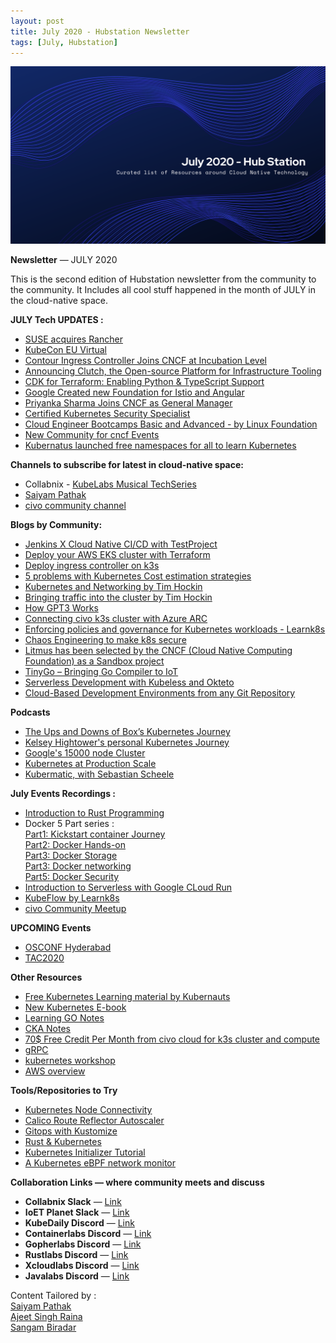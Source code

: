 ```yaml
---
layout: post
title: July 2020 - Hubstation Newsletter 
tags: [July, Hubstation]
---
```


![](https://raw.githubusercontent.com/Hubstation/newsletter/master/assets/img/july.png)

**Newsletter** — JULY 2020

This is the second edition of Hubstation newsletter from the community to the community.
It Includes all cool stuff happened in the month of JULY in the cloud-native space.


**JULY Tech UPDATES :**
* [SUSE acquires Rancher](https://rancher.com/blog/2020/suse-to-acquire-rancher/)
* [KubeCon EU Virtual](https://events.linuxfoundation.org/kubecon-cloudnativecon-europe/register/)
* [Contour Ingress Controller Joins CNCF at Incubation Level](https://thenewstack.io/contour-ingress-controller-join-cncf-at-incubation-level/)
* [Announcing Clutch, the Open-source Platform for Infrastructure Tooling](https://eng.lyft.com/announcing-clutch-the-open-source-platform-for-infrastructure-tooling-143d00de9713)
* [CDK for Terraform: Enabling Python & TypeScript Support](https://www.hashicorp.com/blog/cdk-for-terraform-enabling-python-and-typescript-support/)
* [Google Created new Foundation for Istio and Angular](https://openusage.org/)
* [Priyanka Sharma Joins CNCF as General Manager](https://www.cncf.io/announcement/2020/06/01/priyanka-sharma-joins-cncf-as-general-manager)
* [Certified Kubernetes Security Specialist](https://training.linuxfoundation.org/certification/certified-kubernetes-security-specialist/#)
* [Cloud Engineer Bootcamps Basic and Advanced - by Linux Foundation](https://www.cncf.io/blog/2020/07/22/advanced-cloud-engineer-bootcamp-to-make-it-simple-for-it-pros-to-learn-cloud/)
* [New Community for cncf Events](https://community.cncf.io/)
* [Kubernatus launched free namespaces for all to learn Kubernetes](https://kubernauts.sh/#section-free-form)


**Channels to subscribe for latest in cloud-native space:**
* Collabnix - [KubeLabs Musical TechSeries](https://www.youtube.com/watch?v=0mJBRYyc-Ek&list=PLTUnKbSYLzw0AiKHEnx6SQVFCO-lzC_Uq)
* [Saiyam Pathak](https://youtube.com/saiyam911)
* [civo community channel](https://www.youtube.com/channel/UCZD2ggK3cnVD_sLMR6gUx2w)


**Blogs by Community:**
* [Jenkins X Cloud Native CI/CD with TestProject](https://collabnix.com/jenkins-x-cloud-native-ci-cd-with-testproject/)
* [Deploy your AWS EKS cluster with Terraform](https://kubezilla.com/deploy-your-aws-eks-cluster-with-terraform/)
* [Deploy ingress controller on k3s](https://rancher.com/blog/2020/deploy-an-ingress-controllers)
* [5 problems with Kubernetes Cost estimation strategies](https://www.fairwinds.com/blog/5-problems-with-kubernetes-cost-estimation-strategies)
* [Kubernetes and Networking by Tim Hockin](https://speakerdeck.com/thockin/kubernetes-and-networks-why-is-this-so-dang-hard)
* [Bringing traffic into the cluster by Tim Hockin](https://speakerdeck.com/thockin/bringing-traffic-into-your-kubernetes-cluster)
* [How GPT3 Works](https://jalammar.github.io/how-gpt3-works-visualizations-animations/)
* [Connecting civo k3s cluster with Azure ARC](https://hashnode.com/post/connect-civo-k3s-cluster-with-azure-arc-ckcmr5ph200avlis1frgl7lkx)
* [Enforcing policies and governance for Kubernetes workloads - Learnk8s](https://learnk8s.io/kubernetes-policies)
* [Chaos Engineering to make k8s secure](https://logz.io/blog/kubernetes-chaos-engineering-security-networking/)
* [Litmus has been selected by the CNCF (Cloud Native Computing Foundation) as a Sandbox project](https://landscape.cncf.io/selected=litmus)
* [TinyGo – Bringing Go Compiler to IoT](https://www.ioetplanet.com/tinygo-go-compiler-for-small-places-bringing-go-to-the-internet-of-things/)
* [Serverless Development with Kubeless and Okteto ](https://okteto.com/blog/serverless-development-with-kubeless/)
* [Cloud-Based Development Environments from any Git Repository](https://okteto.com/blog/cloud-based-development-environments/)


**Podcasts**
* [The Ups and Downs of Box’s Kubernetes Journey](https://thenewstack.io/the-ups-and-downs-of-boxs-kubernetes-journey/)
* [Kelsey Hightower's personal Kubernetes Journey](https://thenewstack.io/kelsey-hightower-on-his-very-personal-kubernetes-journey/)
* [Google's 15000 node Cluster](https://kubernetespodcast.com/episode/111-scalability/)
* [Kubernetes at Production Scale](https://thenewstack.io/kubernetes-at-production-scale-a-cncf-webinar/)
* [Kubermatic, with Sebastian Scheele](https://kubernetespodcast.com/episode/109-kubermatic/)

**July Events Recordings :**
* [Introduction to Rust Programming](https://www.youtube.com/watch?v=oSaBnrYPSeA&t=3072s)
* Docker 5 Part series : <br>
[Part1: Kickstart container Journey](https://youtube.com/watch?v=U_yntAEIE8U&t=0s…)<br>
[Part2: Docker Hands-on](https://youtube.com/watch?v=o7ZA_PAZTnk&t=0s…)<br>
[Part3: Docker Storage](https://youtube.com/watch?v=L5pupPUS2Uo&t=0s…)<br>
[Part3: Docker networking](https://youtube.com/watch?v=oSaBnrYPSeA&t=682s…)<br>
[Part5: Docker Security](https://youtube.com/watch?v=kaFN5wPbZxs&t=0s…)<br>
* [Introduction to Serverless with Google CLoud Run](https://www.youtube.com/watch?v=kaFN5wPbZxs&t=2019s)
* [KubeFlow by Learnk8s](https://event.on24.com/wcc/r/2451691/ED89B0E41E3B88C04ABF98F34E67128A)
* [civo Community Meetup](https://www.youtube.com/watch?v=XIqw-UyWx9E)


**UPCOMING Events**
* [OSCONF Hyderabad](https://www.youtube.com/watch?v=GtAouGq_7zQ)
* [TAC2020](https://technicalagility.institute/tac2020/)

**Other Resources**
* [Free Kubernetes Learning material by Kubernauts](https://trainings.kubernauts.sh/)
* [New Kubernetes E-book](https://thenewstack.io/new-kubernetes-ebook-learn-the-latest-in-kubernetes-deployments-and-trends/)
* [Learning GO Notes](https://rmoff.net/2020/06/25/learning-golang-some-rough-notes-s01e00/)
* [CKA Notes](https://drive.google.com/file/d/1RhPULD1IAVgCo1KD857iCoaNKuJjQKa1/view)
* [70$ Free Credit Per Month from civo cloud for k3s cluster and compute](https://www.civo.com/?ref=3a1d41)
* [gRPC ](https://gopherlabs.kubedaily.com/GRPC/README.html)
* [kubernetes workshop](https://containerlabs.kubedaily.com/Kubernetes/)
* [AWS overview](https://xcloudlabs.kubedaily.com/slides/AWS-Overview.html)


**Tools/Repositories to Try**
* [Kubernetes Node Connectivity](https://github.com/Stono/kconmon)
* [Calico Route Reflector Autoscaler](https://github.com/mhmxs/calico-route-reflector-operator)
* [Gitops with Kustomize](https://github.com/swade1987/gitops-with-kustomize?utm_sq=gg6q4pkbui)
* [Rust & Kubernetes](http://explorewasm.com/)
* [Kubernetes Initializer Tutorial](https://github.com/sangam14/k8s-initializer)
* [A Kubernetes eBPF network monitor](https://github.com/nirmata/kube-netc)


**Collaboration Links — where community meets and discuss**
* **Collabnix Slack** —
[Link](https://join.slack.com/t/collabnix/shared_invite/enQtOTMzNDQzODk2Mjg5LWNlNDU2Y2Y3ZTE2MzAyMGUwOGY4NGQ3N2E4ZjY3MjFiYzFhZjlhNWU5NmY1ZTBiM2NkM2U3NmY1N2NmODliMDk)
* **IoET Planet Slack** —
[Link](https://join.slack.com/t/ioetplanet/shared_invite/zt-ew8vjlht-PrkfyVf7ElopQ~6gt9d8PA)
* **KubeDaily Discord** — [Link](https://discord.gg/rEvr7vq)
* **Containerlabs Discord** — [Link](https://discord.gg/rEvr7vq)
* **Gopherlabs Discord** — [Link](https://discord.gg/S3GtFvT)
* **Rustlabs Discord** — [Link](https://discord.gg/aU3yAmF)
* **Xcloudlabs Discord** — [Link](https://discord.gg/QEcu7yK)
* **Javalabs Discord** — [Link](https://discord.gg/UJjFhAE)


Content Tailored by :<br> [Saiyam Pathak](https://twitter.com/SaiyamPathak)<br>
[Ajeet Singh Raina](https://twitter.com/ajeetsraina)<br> [Sangam
Biradar](https://linktr.ee/sangambiradar)
